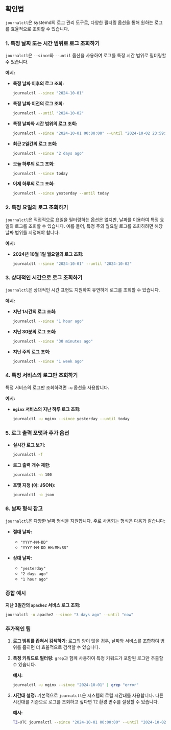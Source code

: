 
## 확인법

 `journalctl`은 systemd의 로그 관리 도구로, 다양한 필터링 옵션을 통해 원하는 로그를 효율적으로 조회할 수 있습니다.

### **1. 특정 날짜 또는 시간 범위로 로그 조회하기**

`journalctl`은 `--since`와 `--until` 옵션을 사용하여 로그를 특정 시간 범위로 필터링할 수 있습니다.

**예시:**

- **특정 날짜 이후의 로그 조회:**

  ```bash
  journalctl --since "2024-10-01"
  ```

- **특정 날짜 이전의 로그 조회:**

  ```bash
  journalctl --until "2024-10-02"
  ```

- **특정 날짜와 시간 범위의 로그 조회:**

  ```bash
  journalctl --since "2024-10-01 00:00:00" --until "2024-10-02 23:59:59"
  ```

- **최근 2일간의 로그 조회:**

  ```bash
  journalctl --since "2 days ago"
  ```

- **오늘 하루의 로그 조회:**

  ```bash
  journalctl --since today
  ```

- **어제 하루의 로그 조회:**

  ```bash
  journalctl --since yesterday --until today
  ```

### **2. 특정 요일의 로그 조회하기**

`journalctl`은 직접적으로 요일을 필터링하는 옵션은 없지만, 날짜를 이용하여 특정 요일의 로그를 조회할 수 있습니다. 예를 들어, 특정 주의 월요일 로그를 조회하려면 해당 날짜 범위를 지정해야 합니다.

**예시:**

- **2024년 10월 1일 월요일의 로그 조회:**

  ```bash
  journalctl --since "2024-10-01" --until "2024-10-02"
  ```

### **3. 상대적인 시간으로 로그 조회하기**

`journalctl`은 상대적인 시간 표현도 지원하여 유연하게 로그를 조회할 수 있습니다.

**예시:**

- **지난 1시간의 로그 조회:**

  ```bash
  journalctl --since "1 hour ago"
  ```

- **지난 30분의 로그 조회:**

  ```bash
  journalctl --since "30 minutes ago"
  ```

- **지난 주의 로그 조회:**

  ```bash
  journalctl --since "1 week ago"
  ```

### **4. 특정 서비스의 로그만 조회하기**

특정 서비스의 로그만 조회하려면 `-u` 옵션을 사용합니다.

**예시:**

- **`nginx` 서비스의 지난 하루 로그 조회:**

  ```bash
  journalctl -u nginx --since yesterday --until today
  ```

### **5. 로그 출력 포맷과 추가 옵션**

- **실시간 로그 보기:**

  ```bash
  journalctl -f
  ```

- **로그 출력 개수 제한:**

  ```bash
  journalctl -n 100
  ```

- **포맷 지정 (예: JSON):**

  ```bash
  journalctl -o json
  ```

### **6. 날짜 형식 참고**

`journalctl`은 다양한 날짜 형식을 지원합니다. 주로 사용되는 형식은 다음과 같습니다:

- **절대 날짜:**
  - `"YYYY-MM-DD"`
  - `"YYYY-MM-DD HH:MM:SS"`

- **상대 날짜:**
  - `"yesterday"`
  - `"2 days ago"`
  - `"1 hour ago"`

### **종합 예시**

**지난 3일간의 `apache2` 서비스 로그 조회:**

```bash
journalctl -u apache2 --since "3 days ago" --until "now"
```

### **추가적인 팁**

1. **로그 범위를 좁혀서 검색하기:**
   로그의 양이 많을 경우, 날짜와 서비스를 조합하여 범위를 좁히면 더 효율적으로 검색할 수 있습니다.

2. **특정 키워드로 필터링:**
   `grep`과 함께 사용하여 특정 키워드가 포함된 로그만 추출할 수 있습니다.

   **예시:**

   ```bash
   journalctl -u nginx --since "2024-10-01" | grep "error"
   ```

3. **시간대 설정:**
   기본적으로 `journalctl`은 시스템의 로컬 시간대를 사용합니다. 다른 시간대를 기준으로 로그를 조회하고 싶다면 `TZ` 환경 변수를 설정할 수 있습니다.

   **예시:**

   ```bash
   TZ=UTC journalctl --since "2024-10-01 00:00:00" --until "2024-10-02 00:00:00"
   ```